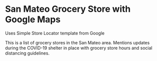 
# San Mateo Grocery Store with Google Maps

Uses Simple Store Locator template from Google

This is a list of grocery stores in the San Mateo area. Mentions updates during the COVID-19 shelter in place with grocery store hours and social distancing guidelines.
